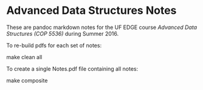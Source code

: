 Advanced Data Structures Notes
==============================

These are pandoc markdown notes for the UF EDGE course *Advanced Data Structures (COP 5536)* during Summer 2016.

To re-build pdfs for each set of notes:

   make clean all

To create a single Notes.pdf file containing all notes:

   make composite